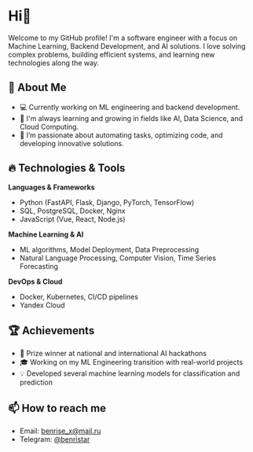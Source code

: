 # Hi👋

Welcome to my GitHub profile! I'm a software engineer with a focus on Machine Learning, Backend Development, and AI solutions. I love solving complex problems, building efficient systems, and learning new technologies along the way.

## 🚀 About Me
- 💻 Currently working on ML engineering and backend development.
- 🌱 I'm always learning and growing in fields like AI, Data Science, and Cloud Computing.
- 🔧 I’m passionate about automating tasks, optimizing code, and developing innovative solutions.

## 🔥 Technologies & Tools

**Languages & Frameworks**  
- Python (FastAPI, Flask, Django, PyTorch, TensorFlow)
- SQL, PostgreSQL, Docker, Nginx
- JavaScript (Vue, React, Node.js)

**Machine Learning & AI**  
- ML algorithms, Model Deployment, Data Preprocessing
- Natural Language Processing, Computer Vision, Time Series Forecasting

**DevOps & Cloud**  
- Docker, Kubernetes, CI/CD pipelines
- Yandex Cloud

## 🏆 Achievements
- 🏅 Prize winner at national and international AI hackathons
- 🎓 Working on my ML Engineering transition with real-world projects
- 💡 Developed several machine learning models for classification and prediction

## 📫 How to reach me
- Email: benrise_x@mail.ru
- Telegram: [@benristar](https://t.me/benristar)
